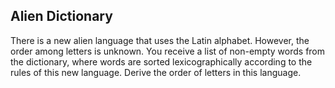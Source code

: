 ## Alien Dictionary

There is a new alien language that uses the Latin alphabet. However, the order among letters is unknown. You receive a list of non-empty words from the dictionary, where words are sorted lexicographically according to the rules of this new language. Derive the order of letters in this language.
